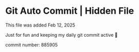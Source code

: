 # Git Auto Commit | Hidden File

This file was added Feb 12, 2025

Just for fun and keeping my daily git commit active 🤪

commit number: 885905
